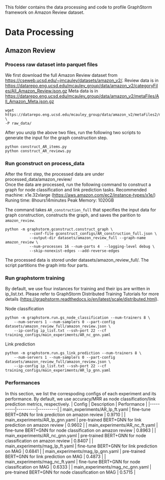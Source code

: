 This folder contains the data processing and code to profile GraphStorm framework on Amazon Review dataset.

# Data Processing 
## Amazon Review
### Process raw dataset into parquet files
We first download the full Amazon Review dataset from https://cseweb.ucsd.edu/~jmcauley/datasets/amazon_v2/. 
Review data is in https://datarepo.eng.ucsd.edu/mcauley_group/data/amazon_v2/categoryFiles/All_Amazon_Review.json.gz
Meta data is in https://datarepo.eng.ucsd.edu/mcauley_group/data/amazon_v2/metaFiles/All_Amazon_Meta.json.gz
```
wget https://datarepo.eng.ucsd.edu/mcauley_group/data/amazon_v2/metaFiles2/meta_Video_Games.json.gz \
-P raw_data/
```

After you unzip the above two files, run the following two scripts to generate the input for the graph construction step.  

```
python construct_AR_items.py
python construct_AR_reviews.py
```

### Run gconstruct on process_data
After the first step, the processed data are under processed_data/amazon_review/  
Once the data are processed, run the following command to construct a graph
for node classification and link prediction tasks. 
Recommended machine: x1e.32xlarge (https://aws.amazon.com/ec2/instance-types/x1e/)
Runing time: 8hours14minutes Peak Memory: 1020GB

The command takes `AR_construction_full` that specifies the input data for graph 
construction, constructs the graph, and saves the parition to `amazon_review`.

```
python -m graphstorm.gconstruct.construct_graph \
           --conf-file gconstruct_configs/AR_construction_full.json \
           --output-dir datasets/amazon_review_full --graph-name amazon_review \
           --num-processes 16 --num-parts 4  --logging-level debug \
           --skip-nonexist-edges --add-reverse-edges
```
The processed data is stored under datasets/amazon_review_full/.
The script partitions the graph into four parts.  

### Run graphstorm training 
By default, we use four instances for training and their ips are written in ip_list.txt.
Please refer to GraphStorm Distributed Training Tutorials for more details 
(https://graphstorm.readthedocs.io/en/latest/scale/distributed.html).

Node classification
```
python -m graphstorm.run.gs_node_classification --num-trainers 8 \
    --num-servers 1 --num-samplers 0 --part-config datasets/amazon_review_full/amazon_review.json \
    --ip-config ip_list.txt --ssh-port 22 --cf training_configs/main_experiments/AR_nc_gnn.yaml
```

Link prediction
```
python -m graphstorm.run.gs_link_prediction --num-trainers 8 \
    --num-servers 1 --num-samplers 0 --part-config datasets/amazon_review_full/amazon_review.json \
    --ip-config ip_list.txt --ssh-port 22 --cf training_configs/main_experiments/AR_lp_gnn.yaml
```

### Performances
In this section, we list the correspoding configs of each experiment and its performance.
By default, we use accuracy/MRR as node classification/link prediction metrics, respectively.
| Config | Description | Performance |
|----------|----------|----------|
| main_experiments/AR_lp_ft.yaml    |   fine-tune BERT+GNN for link prediction on amazon review      |  0.9710        |
| main_experiments/AR_lp_gnn.yaml    |  pre-trained BERT+GNN for link prediction on amazon review       |   0.9602       |
| main_experiments/AR_nc_ft.yaml     |  fine-tune BERT+GNN for node classification on amazon review       |  0.8963        |
| main_experiments/AR_nc_gnn.yaml     |  pre-trained BERT+GNN for node classification on amazon review        |  0.8407        |
| main_experiments/mag_lp_ft.yaml    |  fine-tune BERT+GNN for link prediction on MAG        |   0.6841       |
| main_experiments/mag_lp_gnn.yaml    |  pre-trained BERT+GNN for link prediction on MAG         |  0.4873        |
| main_experiments/mag_nc_ft.yaml    |  fine-tune BERT+GNN for node classification on MAG        |  0.6333        |
| main_experiments/mag_nc_gnn.yaml    |  pre-trained BERT+GNN for node classification on MAG        |  0.5715        |
